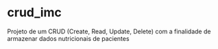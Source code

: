 # crud_imc
Projeto de um CRUD (Create, Read, Update, Delete) com a finalidade de armazenar dados nutricionais de pacientes
